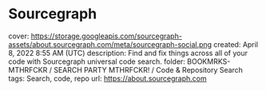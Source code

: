 # Sourcegraph

cover: https://storage.googleapis.com/sourcegraph-assets/about.sourcegraph.com/meta/sourcegraph-social.png
created: April 8, 2022 8:55 AM (UTC)
description: Find and fix things across all of your code with Sourcegraph universal code search.
folder: BOOKMRKS-MTHRFCKR / SEARCH PARTY MTHRFCKR! / Code & Repository Search
tags: Search, code, repo
url: https://about.sourcegraph.com